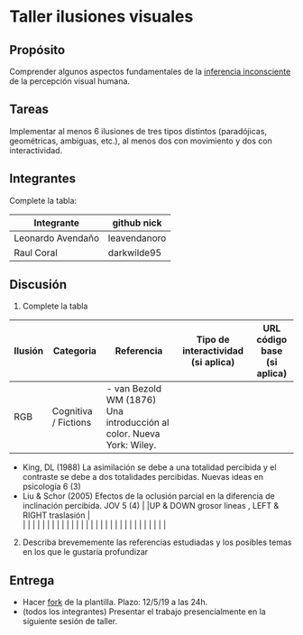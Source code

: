 # Taller ilusiones visuales

## Propósito

Comprender algunos aspectos fundamentales de la [inferencia inconsciente](https://github.com/VisualComputing/Cognitive) de la percepción visual humana.

## Tareas

Implementar al menos 6 ilusiones de tres tipos distintos (paradójicas, geométricas, ambiguas, etc.), al menos dos con movimiento y dos con interactividad.

## Integrantes

Complete la tabla:

|    Integrante    |  github nick |
|------------------|--------------|
|Leonardo Avendaño | leavendanoro |
|Raul Coral        |  darkwilde95 |

## Discusión

1. Complete la tabla

| Ilusión | Categoria | Referencia | Tipo de interactividad (si aplica) | URL código base (si aplica) |
|---------|-----------|------------|------------------------------------|-----------------------------|
|RGB      |Cognitiva / Fictions  |- van Bezold WM (1876) Una introducción al color. Nueva York: Wiley.
- King, DL (1988) La asimilación se debe a una totalidad percibida y el contraste se debe a dos totalidades percibidas. Nuevas ideas en psicología 6 (3) 
- Liu & Schor (2005) Efectos de la oclusión parcial en la diferencia de inclinación percibida. JOV 5 (4)            |                                    |UP & DOWN grosor lineas , LEFT & RIGHT traslasión                             |                     
|         |                      |            |                                    |                             |
|         |                      |            |                                    |                             |
|         |                      |            |                                    |                             |
|         |                      |            |                                    |                             |
|         |           |            |                                    |                             |

2. Describa brevememente las referencias estudiadas y los posibles temas en los que le gustaría profundizar

## Entrega

* Hacer [fork](https://help.github.com/articles/fork-a-repo/) de la plantilla. Plazo: 12/5/19 a las 24h.
* (todos los integrantes) Presentar el trabajo presencialmente en la siguiente sesión de taller.
